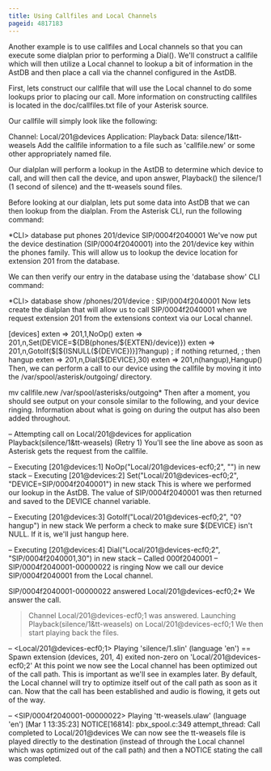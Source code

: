 ```yaml
---
title: Using Callfiles and Local Channels
pageid: 4817183
---
```


Another example is to use callfiles and Local channels so that you can execute some dialplan prior to performing a Dial(). We'll construct a callfile which will then utilize a Local channel to lookup a bit of information in the AstDB and then place a call via the channel configured in the AstDB.

First, lets construct our callfile that will use the Local channel to do some lookups prior to placing our call. More information on constructing callfiles is located in the doc/callfiles.txt file of your Asterisk source.

Our callfile will simply look like the following:

Channel: Local/201@devices
Application: Playback
Data: silence/1&tt-weasels 
Add the callfile information to a file such as 'callfile.new' or some other appropriately named file.

Our dialplan will perform a lookup in the AstDB to determine which device to call, and will then call the device, and upon answer, Playback() the silence/1 (1 second of silence) and the tt-weasels sound files.

Before looking at our dialplan, lets put some data into AstDB that we can then lookup from the dialplan. From the Asterisk CLI, run the following command:

\*CLI> database put phones 201/device SIP/0004f2040001 
We've now put the device destination (SIP/0004f2040001) into the 201/device key within the phones family. This will allow us to lookup the device location for extension 201 from the database.

We can then verify our entry in the database using the 'database show' CLI command:

\*CLI> database show /phones/201/device : SIP/0004f2040001 
Now lets create the dialplan that will allow us to call SIP/0004f2040001 when we request extension 201 from the extensions context via our Local channel.

[devices]
exten => 201,1,NoOp() 
exten => 201,n,Set(DEVICE=${DB(phones/${EXTEN}/device)}) 
exten => 201,n,GotoIf($[${ISNULL(${DEVICE})}]?hangup) ; if nothing returned, 
 ; then hangup
exten => 201,n,Dial(${DEVICE},30) 
exten => 201,n(hangup),Hangup()
Then, we can perform a call to our device using the callfile by moving it into the /var/spool/asterisk/outgoing/ directory.

mv callfile.new /var/spool/asterisks/outgoing\*
Then after a moment, you should see output on your console similar to the following, and your device ringing. Information about what is going on during the output has also been added throughout.

– Attempting call on Local/201@devices for application Playback(silence/1&tt-weasels) (Retry 1)
You'll see the line above as soon as Asterisk gets the request from the callfile.

– Executing [201@devices:1] NoOp("Local/201@devices-ecf0;2", "") in new stack
– Executing [201@devices:2] Set("Local/201@devices-ecf0;2", "DEVICE=SIP/0004f2040001") in new stack
This is where we performed our lookup in the AstDB. The value of SIP/0004f2040001 was then returned and saved to the DEVICE channel variable.

– Executing [201@devices:3] GotoIf("Local/201@devices-ecf0;2", "0?hangup") in new stack
We perform a check to make sure ${DEVICE} isn't NULL. If it is, we'll just hangup here.

– Executing [201@devices:4] Dial("Local/201@devices-ecf0;2", "SIP/0004f2040001,30") in new stack
– Called 000f2040001
– SIP/0004f2040001-00000022 is ringing
Now we call our device SIP/0004f2040001 from the Local channel.

SIP/0004f2040001-00000022 answered Local/201@devices-ecf0;2\*
We answer the call.

> Channel Local/201@devices-ecf0;1 was answered.
> Launching Playback(silence/1&tt-weasels) on Local/201@devices-ecf0;1
We then start playing back the files.

– <Local/201@devices-ecf0;1> Playing 'silence/1.slin' (language 'en')
== Spawn extension (devices, 201, 4) exited non-zero on 'Local/201@devices-ecf0;2'
At this point we now see the Local channel has been optimized out of the call path. This is important as we'll see in examples later. By default, the Local channel will try to optimize itself out of the call path as soon as it can. Now that the call has been established and audio is flowing, it gets out of the way.

– <SIP/0004f2040001-00000022> Playing 'tt-weasels.ulaw' (language 'en')
[Mar 1 13:35:23] NOTICE[16814]: pbx\_spool.c:349 attempt\_thread: Call completed to Local/201@devices
We can now see the tt-weasels file is played directly to the destination (instead of through the Local channel which was optimized out of the call path) and then a NOTICE stating the call was completed.

